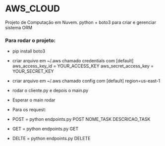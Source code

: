 # AWS_CLOUD
Projeto de Computação em Nuvem. python + boto3 para criar e gerenciar sistema ORM


### Para rodar o projeto:

* pip install boto3

* criar arquivo em ~/.aws chamado credentials com
[default]
aws_access_key_id = YOUR_ACCESS_KEY
aws_secret_access_key = YOUR_SECRET_KEY

* criar arquivo em ~/.aws chamado config com
[default]
region=us-east-1

* rodar o cliente.py e depois o main.py

* Esperar o main rodar

* Para os request:
 * POST = python endpoints.py POST NOME_TASK DESCRICAO_TASK
 * GET = python endpoints.py GET
 * DELTE = python endpoints.py DELETE